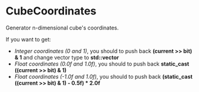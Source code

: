 # CubeCoordinates
Generator n-dimensional cube's coordinates.

If you want to get:
- *Integer coordinates (0 and 1)*, you should to push back **(current >> bit) & 1** and change vector type to **std::vector <int>**
- *Float coordinates (0.0f and 1.0f)*, you should to push back **static_cast <float> ((current >> bit) & 1)**
- *Float coordinates (-1.0f and 1.0f)*, you should to push back **(static_cast <float> ((current >> bit) & 1) - 0.5f) * 2.0f**
